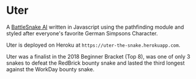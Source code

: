 # Uter

A [BattleSnake AI](https://battlesnake.io) written in Javascript using the pathfinding module and styled after everyone's favorite German Simpsons Character. 

Uter is deployed on Heroku at `https://uter-the-snake.herokuapp.com`.

Uter was a finalist in the 2018 Beginner Bracket (Top 8), was one of only 3 snakes to defeat the RedBrick bounty snake and lasted the third longest against the WorkDay bounty snake.
